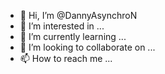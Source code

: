 - 👋 Hi, I’m @DannyAsynchroN
- 👀 I’m interested in ...
- 🌱 I’m currently learning ...
- 💞️ I’m looking to collaborate on ...
- 📫 How to reach me ...

<!---
DannyAsynchroN/DannyAsynchroN is a ✨ special ✨ repository because its `README.md` (this file) appears on your GitHub profile.
You can click the Preview link to take a look at your changes.
--->

